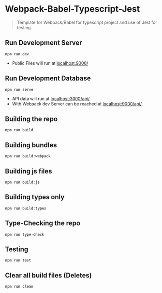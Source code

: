 # Webpack-Babel-Typescript-Jest

> Template for Webpack/Babel for typescript project and use of Jest for testing.

## Run Development Server

```shell
npm run dev
```

- Public Files will run at <a href="http://localhost:9000/">localhost:9000/</a>

## Run Development Database

```shell
npm run serve
```

- API data will run at <a href="http://localhost:3000/api/">localhost:3000/api/</a>.
- With Webpack dev Server can be reached at <a href="http://localhost:9000/api/">localhost:9000/api/</a>.

## Building the repo

```shell
npm run build
```

## Building bundles

```shell
npm run build:webpack
```

## Building js files

```shell
npm run build:js
```

## Building types only

```shell
npm run build:types
```

## Type-Checking the repo

```shell
npm run type-check
```

## Testing

```shell
npm run test
```

## Clear all build files (Deletes)

```shell
npm run clean
```
